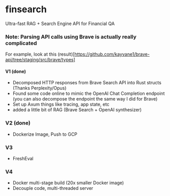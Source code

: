 # finsearch
Ultra-fast RAG + Search Engine API for Financial QA

### Note: Parsing API calls using Brave is actually really complicated
For example, look at this (result)[https://github.com/kayvane1/brave-api/tree/staging/src/brave/types]

#### V1 (done)
- Decomposed HTTP responses from Brave Search API into Rust structs (Thanks Perplexity/Opus)
- Found some code online to mimic the OpenAI Chat Completion endpoint (you can also decompose the endpoint the same way I did for Brave)
- Set up Axum things like tracing, app state, etc
- added a little bit of RAG (Brave Search + OpenAI synthesizer)

### V2 (done)
- Dockerize Image, Push to GCP

### V3
- FreshEval

### V4
- Docker multi-stage build (20x smaller Docker image)
- Decouple code, multi-threaded server


